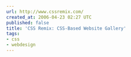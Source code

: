 ```yaml
---
url: http://www.cssremix.com/
created_at: 2006-04-23 02:27 UTC
published: false
title: 'CSS Remix: CSS-Based Website Gallery'
tags:
- css
- webdesign
---
```



